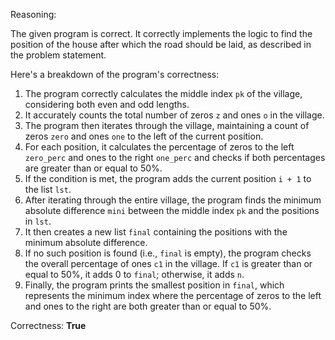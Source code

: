 Reasoning: 

The given program is correct. It correctly implements the logic to find the position of the house after which the road should be laid, as described in the problem statement.

Here's a breakdown of the program's correctness:

1.  The program correctly calculates the middle index `pk` of the village, considering both even and odd lengths.
2.  It accurately counts the total number of zeros `z` and ones `o` in the village.
3.  The program then iterates through the village, maintaining a count of zeros `zero` and ones `one` to the left of the current position.
4.  For each position, it calculates the percentage of zeros to the left `zero_perc` and ones to the right `one_perc` and checks if both percentages are greater than or equal to 50%.
5.  If the condition is met, the program adds the current position `i + 1` to the list `lst`.
6.  After iterating through the entire village, the program finds the minimum absolute difference `mini` between the middle index `pk` and the positions in `lst`.
7.  It then creates a new list `final` containing the positions with the minimum absolute difference.
8.  If no such position is found (i.e., `final` is empty), the program checks the overall percentage of ones `c1` in the village. If `c1` is greater than or equal to 50%, it adds 0 to `final`; otherwise, it adds `n`.
9.  Finally, the program prints the smallest position in `final`, which represents the minimum index where the percentage of zeros to the left and ones to the right are both greater than or equal to 50%.

Correctness: **True**